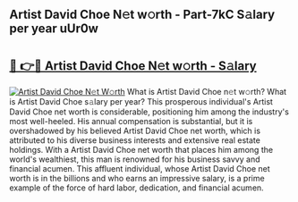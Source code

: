 ## Artist David Choe N𝚎t w𝚘rth - Part-7kC S𝚊lary per year uUr0w

# <h2><a href="http://gc2m71q.nevu.top/?p=Artist+David+Choe">🔗 👉🔴 Artist David Choe N𝚎t w𝚘rth - S𝚊lary</a></h2>

[![Artist David Choe N𝚎t W𝚘rth](https://i.imgur.com/Oavwk0R.jpeg)](http://gc2m71q.nevu.top/?p=Artist+David+Choe)
What is Artist David Choe n𝚎t w𝚘rth? What is Artist David Choe s𝚊lary per year?
This prosperous individual's Artist David Choe net worth is considerable, positioning him among the industry's most well-heeled. His annual compensation is substantial, but it is overshadowed by his believed Artist David Choe net worth, which is attributed to his diverse business interests and extensive real estate holdings. With a Artist David Choe net worth that places him among the world's wealthiest, this man is renowned for his business savvy and financial acumen. This affluent individual, whose Artist David Choe net worth is in the billions and who earns an impressive salary, is a prime example of the force of hard labor, dedication, and financial acumen.
